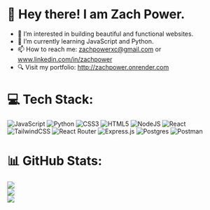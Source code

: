 
# 👋 Hey there! I am Zach Power.
- 👀 I’m interested in building beautiful and functional websites.<br>
- 🌱 I’m currently learning JavaScript and Python.<br>
- 📫 How to reach me: zachpowerxc@gmail.com or www.linkedin.com/in/zachpower<br>
- :mag: Visit my portfolio: http://zachpower.onrender.com


# 💻 Tech Stack:
![JavaScript](https://img.shields.io/badge/javascript-%23323330.svg?style=for-the-badge&logo=javascript&logoColor=%23F7DF1E) ![Python](https://img.shields.io/badge/python-3670A0?style=for-the-badge&logo=python&logoColor=ffdd54) ![CSS3](https://img.shields.io/badge/css3-%231572B6.svg?style=for-the-badge&logo=css3&logoColor=white) ![HTML5](https://img.shields.io/badge/AWS-%23FF9900.svg?style=for-the-badge&logo=amazon-aws&logoColor=white) ![NodeJS](https://img.shields.io/badge/node.js-6DA55F?style=for-the-badge&logo=node.js&logoColor=white) ![React](https://img.shields.io/badge/react-%2320232a.svg?style=for-the-badge&logo=react&logoColor=%2361DAFB) ![TailwindCSS](https://img.shields.io/badge/tailwindcss-%2338B2AC.svg?style=for-the-badge&logo=tailwind-css&logoColor=white) ![React Router](https://img.shields.io/badge/React_Router-CA4245?style=for-the-badge&logo=react-router&logoColor=white) ![Express.js](https://img.shields.io/badge/express.js-%23404d59.svg?style=for-the-badge&logo=express&logoColor=%2361DAFB) ![Postgres](https://img.shields.io/badge/adobephotoshop-%2331A8FF.svg?style=for-the-badge&logo=adobephotoshop&logoColor=white) ![Postman](https://img.shields.io/badge/Postman-FF6C37?style=for-the-badge&logo=postman&logoColor=white)
# 📊 GitHub Stats:
![](https://github-readme-stats.vercel.app/api?username=ZCPower&theme=synthwave&hide_border=true&include_all_commits=false&count_private=false)<br/>
![](https://github-readme-streak-stats.herokuapp.com/?user=ZCPower&theme=synthwave&hide_border=true)<br/>
![](https://github-readme-stats.vercel.app/api/top-langs/?username=ZCPower&theme=synthwave&hide_border=true&include_all_commits=false&count_private=false&layout=compact)



<!-- Proudly created with GPRM ( https://gprm.itsvg.in ) -->

<!---
ZCPower/ZCPower is a ✨ special ✨ repository because its `README.md` (this file) appears on your GitHub profile.
You can click the Preview link to take a look at your changes.
--->

